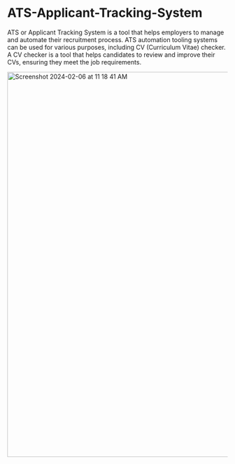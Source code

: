 # ATS-Applicant-Tracking-System
ATS or Applicant Tracking System is a tool that helps employers to manage and automate their recruitment process. ATS automation tooling systems can be used for various purposes, including CV (Curriculum Vitae) checker. A CV checker is a tool that helps candidates to review and improve their CVs, ensuring they meet the job requirements.

<img width="879" alt="Screenshot 2024-02-06 at 11 18 41 AM" src="https://github.com/1marufbillah/ATS-Applicant-Tracking-System/assets/75558710/6651f4e4-2eb0-4cd0-9313-d6099a1abf37">
